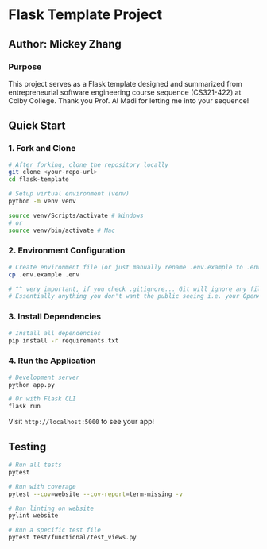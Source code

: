 # Flask Template Project

## Author: Mickey Zhang

### Purpose

This project serves as a Flask template designed and summarized from entrepreneurial software engineering course sequence (CS321-422) at Colby College.
Thank you Prof. Al Madi for letting me into your sequence!

## Quick Start

### 1. Fork and Clone

```bash
# After forking, clone the repository locally
git clone <your-repo-url>
cd flask-template

# Setup virtual environment (venv)
python -m venv venv

source venv/Scripts/activate # Windows
# or
source venv/bin/activate # Mac
```

### 2. Environment Configuration

```bash
# Create environment file (or just manually rename .env.example to .env)
cp .env.example .env

# ^^ very important, if you check .gitignore... Git will ignore any files specified
# Essentially anything you don't want the public seeing i.e. your OpenAI API key
```

### 3. Install Dependencies

```bash
# Install all dependencies
pip install -r requirements.txt
```

### 4. Run the Application

```bash
# Development server
python app.py

# Or with Flask CLI
flask run
```

Visit `http://localhost:5000` to see your app!

## Testing

```bash
# Run all tests
pytest

# Run with coverage
pytest --cov=website --cov-report=term-missing -v

# Run linting on website
pylint website

# Run a specific test file
pytest test/functional/test_views.py

```
